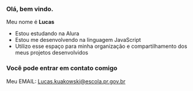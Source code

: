 ### Olá, bem vindo.

Meu nome é **Lucas**


- Estou estudando na Alura
- Estou me desenvolvendo na linguagem JavaScript
- Utilizo esse espaço para minha organização e compartilhamento dos meus projetos desenvolvidos

### Você pode entrar em contato comigo

Meu EMAIL: Lucas.kuakowski@escola.pr.gov.br
